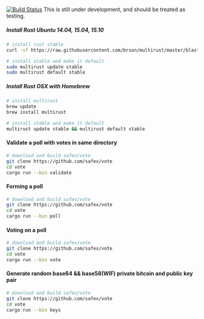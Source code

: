 [![Build Status](https://travis-ci.org/safex/vote.png?branch=master)](https://travis-ci.org/safex/vote)
This is still under development, and should be treated as testing.

##### Install Rust Ubuntu 14.04, 15.04, 15.10

```bash
# install rust stable
curl -sf https://raw.githubusercontent.com/brson/multirust/master/blastoff.sh | sh

# install stable and make it default
sudo multirust update stable
sudo multirust default stable
```
##### Install Rust OSX with Homebrew

```bash
# install multirust
brew update
brew install multirust

# install stable and make it default
multirust update stable && multirust default stable
```
#### Validate a poll with votes in same directory

```bash
# download and build safex/vote
git clone https://github.com/safex/vote
cd vote
cargo run --bin validate
```

#### Forming a poll

```bash
# download and build safex/vote
git clone https://github.com/safex/vote
cd vote
cargo run --bin poll
```

#### Voting on a poll

```bash
# download and build safex/vote
git clone https://github.com/safex/vote
cd vote
cargo run --bin vote
```


#### Generate random base64 && base58(WIF) private bitcoin and public key pair

```bash
# download and build safex/vote
git clone https://github.com/safex/vote
cd vote
cargo run --bin keys
```
